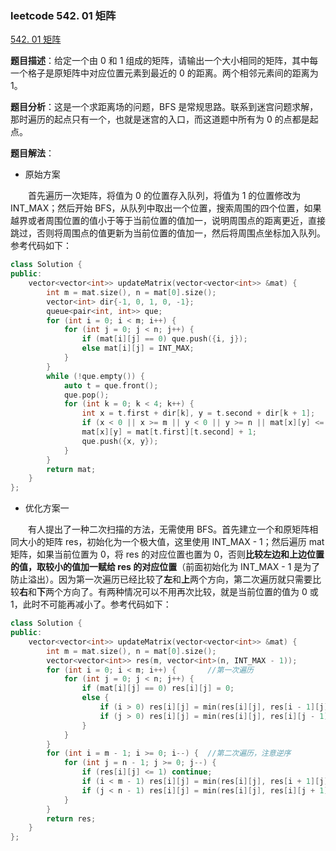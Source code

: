 ### leetcode 542. 01 矩阵

[542. 01 矩阵](https://leetcode-cn.com/problems/01-matrix/)

**题目描述**：给定一个由 0 和 1 组成的矩阵，请输出一个大小相同的矩阵，其中每一个格子是原矩阵中对应位置元素到最近的 0 的距离。两个相邻元素间的距离为 1。

**题目分析**：这是一个求距离场的问题，BFS 是常规思路。联系到迷宫问题求解，那时遍历的起点只有一个，也就是迷宫的入口，而这道题中所有为 0 的点都是起点。

**题目解法**：

-   原始方案

&emsp;&emsp;首先遍历一次矩阵，将值为 0 的位置存入队列，将值为 1 的位置修改为 INT_MAX；然后开始 BFS，从队列中取出一个位置，搜索周围的四个位置，如果越界或者周围位置的值小于等于当前位置的值加一，说明周围点的距离更近，直接跳过，否则将周围点的值更新为当前位置的值加一，然后将周围点坐标加入队列。参考代码如下：

```c++
class Solution {
public:
    vector<vector<int>> updateMatrix(vector<vector<int>> &mat) {
        int m = mat.size(), n = mat[0].size();
        vector<int> dir{-1, 0, 1, 0, -1};
        queue<pair<int, int>> que;
        for (int i = 0; i < m; i++) {
            for (int j = 0; j < n; j++) {
                if (mat[i][j] == 0) que.push({i, j});
                else mat[i][j] = INT_MAX;
            }
        }
        while (!que.empty()) {
            auto t = que.front();
            que.pop();
            for (int k = 0; k < 4; k++) {
                int x = t.first + dir[k], y = t.second + dir[k + 1];
                if (x < 0 || x >= m || y < 0 || y >= n || mat[x][y] <= mat[t.first][t.second] + 1) continue;
                mat[x][y] = mat[t.first][t.second] + 1;
                que.push({x, y});
            }
        }
        return mat;
    }
};
```

-   优化方案一

&emsp;&emsp;有人提出了一种二次扫描的方法，无需使用 BFS。首先建立一个和原矩阵相同大小的矩阵 res，初始化为一个极大值，这里使用 INT_MAX - 1；然后遍历 mat 矩阵，如果当前位置为 0，将 res 的对应位置也置为 0，否则**比较左边和上边位置的值，取较小的值加一赋给 res 的对应位置**（前面初始化为 INT_MAX - 1 是为了防止溢出）。因为第一次遍历已经比较了**左**和**上**两个方向，第二次遍历就只需要比较**右**和**下**两个方向了。有两种情况可以不用再次比较，就是当前位置的值为 0 或 1，此时不可能再减小了。参考代码如下：

```c++
class Solution {
public:
    vector<vector<int>> updateMatrix(vector<vector<int>> &mat) {
        int m = mat.size(), n = mat[0].size();
        vector<vector<int>> res(m, vector<int>(n, INT_MAX - 1));
        for (int i = 0; i < m; i++) {       //第一次遍历
            for (int j = 0; j < n; j++) {
                if (mat[i][j] == 0) res[i][j] = 0;
                else {
                    if (i > 0) res[i][j] = min(res[i][j], res[i - 1][j] + 1);
                    if (j > 0) res[i][j] = min(res[i][j], res[i][j - 1] + 1);
                }
            }
        }
        for (int i = m - 1; i >= 0; i--) {  //第二次遍历，注意逆序
            for (int j = n - 1; j >= 0; j--) {
                if (res[i][j] <= 1) continue;
                if (i < m - 1) res[i][j] = min(res[i][j], res[i + 1][j] + 1);
                if (j < n - 1) res[i][j] = min(res[i][j], res[i][j + 1] + 1);
            }
        }
        return res;
    }
};
```
